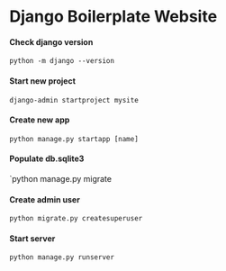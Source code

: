 # Django Boilerplate Website

#### Check django version
`python -m django --version`

#### Start new project
`django-admin startproject mysite`

#### Create new app
`python manage.py startapp [name]`

#### Populate db.sqlite3
`python manage.py migrate

#### Create admin user
`python migrate.py createsuperuser`

#### Start server
`python manage.py runserver`
